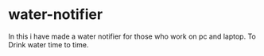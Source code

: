 # water-notifier
In this i have made a water notifier for those who work on pc and laptop.
To Drink water time to time.
